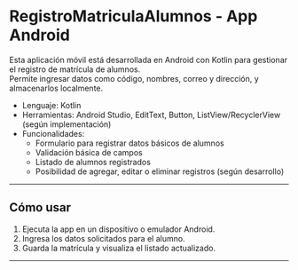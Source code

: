 # RegistroMatriculaAlumnos - App Android

Esta aplicación móvil está desarrollada en Android con Kotlin para gestionar el registro de matrícula de alumnos.  
Permite ingresar datos como código, nombres, correo y dirección, y almacenarlos localmente.

- Lenguaje: Kotlin  
- Herramientas: Android Studio, EditText, Button, ListView/RecyclerView (según implementación)  
- Funcionalidades:  
  - Formulario para registrar datos básicos de alumnos  
  - Validación básica de campos  
  - Listado de alumnos registrados  
  - Posibilidad de agregar, editar o eliminar registros (según desarrollo)

-------------------------------------------------------------------------------------------------------------------------

## Cómo usar

1. Ejecuta la app en un dispositivo o emulador Android.  
2. Ingresa los datos solicitados para el alumno.  
3. Guarda la matrícula y visualiza el listado actualizado.

--------------------------------------------------------------------------------------------------------------------------
